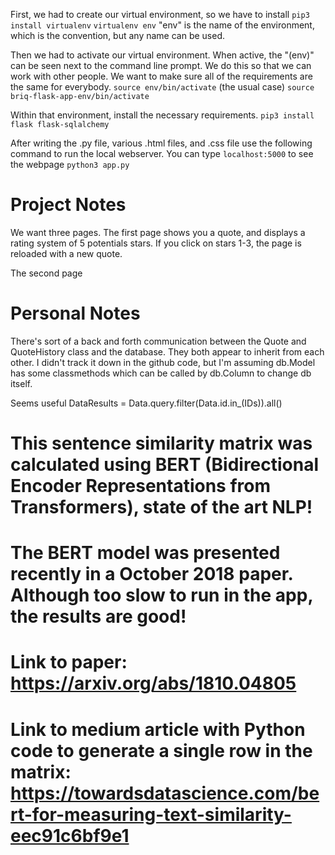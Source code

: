 First, we had to create our virtual environment, so we have to install
`pip3 install virtualenv`
`virtualenv env` "env" is the name of the environment, which is the convention, but any name can be used.

Then we had to activate our virtual environment. When active, the "(env)" can be seen next to the command line prompt. We do this so that we can work with other people. We want to make sure all of the requirements are the same for everybody.
`source env/bin/activate` (the usual case)
`source briq-flask-app-env/bin/activate`

Within that environment, install the necessary requirements.
`pip3 install flask flask-sqlalchemy`

After writing the .py file, various .html files, and .css file use the following command to run the local webserver. You can type `localhost:5000` to see the webpage
`python3 app.py`

# Project Notes

We want three pages. The first page shows you a quote, and displays a rating system of 5 potentials stars. If you click on stars 1-3, the page is reloaded with a new quote.

The second page 

# Personal Notes

There's sort of a back and forth communication between the Quote and QuoteHistory class and the database. They both appear to inherit from each other. I didn't track it down in the github code, but I'm assuming db.Model has some classmethods which can be called by db.Column to change db itself.

Seems useful
DataResults = Data.query.filter(Data.id.in_(IDs)).all()

# This sentence similarity matrix was calculated using BERT (Bidirectional Encoder Representations from Transformers), state of the art NLP!
# The BERT model was presented recently in a October 2018 paper. Although too slow to run in the app, the results are good!
# Link to paper: https://arxiv.org/abs/1810.04805
# Link to medium article with Python code to generate a single row in the matrix: https://towardsdatascience.com/bert-for-measuring-text-similarity-eec91c6bf9e1

